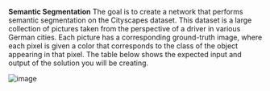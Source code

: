 **Semantic Segmentation**
The goal is to create a network that performs semantic segmentation on the Cityscapes dataset. This dataset is a large collection of pictures taken from the perspective of a driver in various German cities. Each picture has a corresponding ground-truth image, where each pixel is given a color that corresponds to the class of the object appearing in that pixel. The table below shows the expected input and output of the solution you will be creating.


![image](https://github.com/Thomaspatrick14/Segmentation/assets/82704174/97d7f374-a6b9-48d0-a5cb-e3ce796e9fbc)

